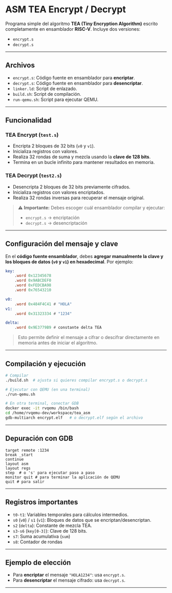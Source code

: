 # ASM TEA Encrypt / Decrypt

Programa simple del algoritmo **TEA (Tiny Encryption Algorithm)** escrito completamente en ensamblador **RISC-V**. Incluye dos versiones:

* `encrypt.s` 
* `decrypt.s` 

---

## Archivos

* `encrypt.s`: Código fuente en ensamblador para **encriptar**.
* `decrypt.s`: Código fuente en ensamblador para **desencriptar**.
* `linker.ld`: Script de enlazado.
* `build.sh`: Script de compilación.
* `run-qemu.sh`: Script para ejecutar QEMU.

---

## Funcionalidad

### TEA Encrypt (`test.s`)

* Encripta 2 bloques de 32 bits (`v0` y `v1`).
* Inicializa registros con valores.
* Realiza 32 rondas de suma y mezcla usando la **clave de 128 bits**.
* Termina en un bucle infinito para mantener resultados en memoria.

### TEA Decrypt (`test2.s`)

* Desencripta 2 bloques de 32 bits previamente cifrados.
* Inicializa registros con valores encriptados.
* Realiza 32 rondas inversas para recuperar el mensaje original.

> ⚠️ **Importante:**
> Debes escoger cuál ensamblador compilar y ejecutar:
>
> * `encrypt.s` → encriptación
> * `decrypt.s` → desencriptación

---

## Configuración del mensaje y clave

En el **código fuente ensamblador**, debes **agregar manualmente la clave y los bloques de datos (`v0` y `v1`) en hexadecimal**. Por ejemplo:

```asm
key:
    .word 0x12345678
    .word 0x9ABCDEF0
    .word 0xFEDCBA98
    .word 0x76543210

v0:
    .word 0x484F4C41 # "HOLA"
v1:
    .word 0x31323334 # "1234"

delta:
    .word 0x9E3779B9 # constante delta TEA
```

> Esto permite definir el mensaje a cifrar o descifrar directamente en memoria antes de iniciar el algoritmo.

---

## Compilación y ejecución

```bash
# Compilar
./build.sh  # ajusta si quieres compilar encrypt.s o decrypt.s

# Ejecutar con QEMU (en una terminal)
./run-qemu.sh

# En otra terminal, conectar GDB
docker exec -it rvqemu /bin/bash
cd /home/rvqemu-dev/workspace/tea_asm
gdb-multiarch encrypt.elf   # o decrypt.elf según el archivo
```

---

## Depuración con GDB

```gdb
target remote :1234
break _start
continue
layout asm
layout regs
step  # o 's' para ejecutar paso a paso
monitor quit # para terminar la aplicación de QEMU
quit # para salir
```

---

## Registros importantes

* `t0-t1`: Variables temporales para cálculos intermedios.
* `s0` (`v0`) / `s1` (`v1`): Bloques de datos que se encriptan/desencriptan.
* `s2` (`delta`): Constante de mezcla TEA.
* `s3-s6` (`key[0-3]`): Clave de 128 bits.
* `s7`: Suma acumulativa (`sum`)
* `s8`: Contador de rondas

---

## Ejemplo de elección

* Para **encriptar** el mensaje `"HOLA1234"`: usa `encrypt.s`.
* Para **desencriptar** el mensaje cifrado: usa `decrypt.s`.

---

